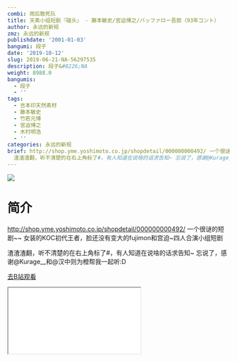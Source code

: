 ```yaml
---
combi: 雨后敢死队
title: 天素小组短剧『碰头』 - 藤本敏史/宮迫博之/バッファロー吾郎（93年コント）
author: 永远的新规
zmz: 永远的新规
publishdate: '2001-01-03'
bangumi: 段子
date: '2019-10-12'
slug: 2019-06-21-NA-56297535
description: 段子&#8226;NA
weight: 8988.0
bangumis:
  - 段子
  - ''
tags:
  - 吉本印天然素材
  - 藤本敏史
  - 竹若元博
  - 宮迫博之
  - 木村明浩
  - ''
categories: 永远的新规
brief: http://shop.yme.yoshimoto.co.jp/shopdetail/000000000492/ 一个很谜的短剧~~ 女装的KOC初代王者，脸还没有变大的fujimon和宫迫~四人合演小组短剧
  渣渣渣翻，听不清楚的在右上角标了#，有人知道在说啥的话求告知~ 忘说了，感谢@Kurage__和@汉中则为橙帮我一起听:D
---
```

![](https://raw.githubusercontent.com/tcgriffith/owaraisite/master/static/tmpimg/ec84a80be5033a320f58951d940d1fb70cdb578e.jpg.480.jpg)
# 简介  
http://shop.yme.yoshimoto.co.jp/shopdetail/000000000492/
一个很谜的短剧~~
女装的KOC初代王者，脸还没有变大的fujimon和宫迫~四人合演小组短剧

渣渣渣翻，听不清楚的在右上角标了#，有人知道在说啥的话求告知~
忘说了，感谢@Kurage__和@汉中则为橙帮我一起听:D  

[去B站观看](https://www.bilibili.com/video/av56297535/)
<div class ="resp-container"><iframe class="testiframe" src="//player.bilibili.com/player.html?aid=56297535"", scrolling="no", allowfullscreen="true" > </iframe></div> 
